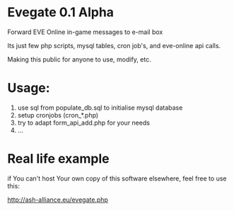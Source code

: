 Evegate 0.1 Alpha
=======

Forward EVE Online in-game messages to e-mail box


Its just few php scripts, mysql tables, cron job's, and eve-online api calls.

Making this public for anyone to use, modify, etc.


Usage:
=====

1. use sql from populate_db.sql to initialise mysql database
2. setup cronjobs (cron_*.php)
3. try to adapt form_api_add.php for your needs
4. ...

Real life example
=====

if You can't host Your own copy of this software elsewhere, feel free to use this:

http://ash-alliance.eu/evegate.php
